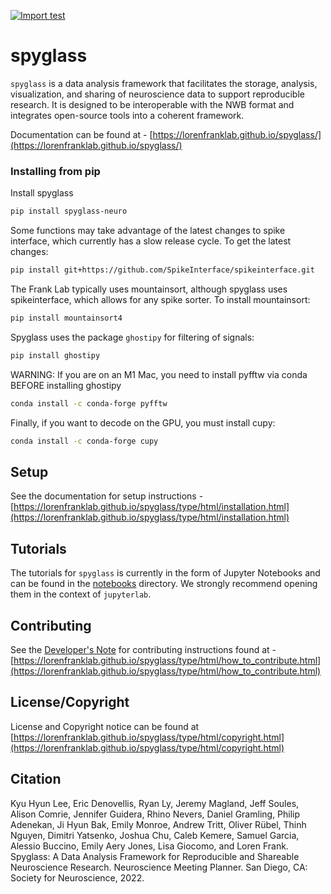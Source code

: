 [![Import test](https://github.com/LorenFrankLab/spyglass/actions/workflows/workflow.yml/badge.svg)](https://github.com/LorenFrankLab/spyglass/actions/workflows/workflow.yml)

# spyglass

`spyglass` is a data analysis framework that facilitates the storage, analysis, visualization, and sharing of neuroscience data to support reproducible research. It is designed to be interoperable with the NWB format and integrates open-source tools into a coherent framework.

Documentation can be found at - [https://lorenfranklab.github.io/spyglass/](https://lorenfranklab.github.io/spyglass/)

### Installing from pip

Install spyglass

```bash
pip install spyglass-neuro
```

Some functions may take advantage of the latest changes to spike interface, which currently has a slow release cycle. To get the latest changes:

```bash
pip install git+https://github.com/SpikeInterface/spikeinterface.git
```

The Frank Lab typically uses mountainsort, although spyglass uses spikeinterface, which allows for any spike sorter. To install mountainsort:

```bash
pip install mountainsort4
```

Spyglass uses the package `ghostipy` for filtering of signals:

```bash
pip install ghostipy
```

WARNING: If you are on an M1 Mac, you need to install pyfftw via conda BEFORE installing ghostipy

```bash
conda install -c conda-forge pyfftw
```

Finally, if you want to decode on the GPU, you must install cupy:
```bash
conda install -c conda-forge cupy
```

## Setup

See the documentation for setup instructions - [https://lorenfranklab.github.io/spyglass/type/html/installation.html](https://lorenfranklab.github.io/spyglass/type/html/installation.html)

## Tutorials

The tutorials for `spyglass` is currently in the form of Jupyter Notebooks and can be found in the [notebooks](https://github.com/LorenFrankLab/spyglass/tree/master/notebooks) directory. We strongly recommend opening them in the context of `jupyterlab`.

## Contributing

See the [Developer's Note](https://lorenfranklab.github.io/spyglass/type/html/developer_notes.html) for contributing instructions found at - [https://lorenfranklab.github.io/spyglass/type/html/how_to_contribute.html](https://lorenfranklab.github.io/spyglass/type/html/how_to_contribute.html)

## License/Copyright

License and Copyright notice can be found at [https://lorenfranklab.github.io/spyglass/type/html/copyright.html](https://lorenfranklab.github.io/spyglass/type/html/copyright.html)

## Citation

Kyu Hyun Lee, Eric Denovellis, Ryan Ly, Jeremy Magland, Jeff Soules, Alison Comrie, Jennifer Guidera, Rhino Nevers, Daniel Gramling, Philip Adenekan, Ji Hyun Bak, Emily Monroe, Andrew Tritt, Oliver Rübel, Thinh Nguyen, Dimitri Yatsenko, Joshua Chu, Caleb Kemere, Samuel Garcia, Alessio Buccino, Emily Aery Jones, Lisa Giocomo, and Loren Frank. Spyglass: A Data Analysis Framework for Reproducible and Shareable Neuroscience Research. Neuroscience Meeting Planner. San Diego, CA: Society for Neuroscience, 2022.
